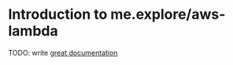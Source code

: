 # Introduction to me.explore/aws-lambda

TODO: write [great documentation](http://jacobian.org/writing/what-to-write/)
